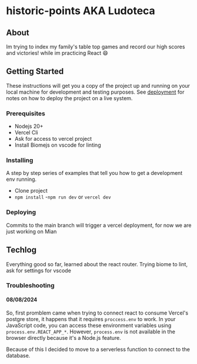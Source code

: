 # historic-points AKA Ludoteca



## About <a name = "about"></a>

Im trying to index my family's table top games and record our high scores and victories! while im practicing React 😄




## Getting Started <a name = "getting_started"></a>

These instructions will get you a copy of the project up and running on your local machine for development and testing purposes. See [deployment](#deployment) for notes on how to deploy the project on a live system.

### Prerequisites

 - Nodejs 20+
 - Vercel Cli
 - Ask for access to vercel project
 - Install Biomejs on vscode for linting

### Installing

A step by step series of examples that tell you how to get a development env running.

- Clone project
- ```npm install```
-```npm run dev``` or ```vercel dev```

### Deploying <a name = "deployment"></a>

Commits to the main branch will trigger a vercel deployment, for now we are just working on Mian

## Techlog

Everything good so far, learned about the react router.
Trying biome to lint, ask for settings for vscode


### Troubleshooting
#### 08/08/2024
So, first promblem came when trying to connect react to consume Vercel's postgre store, it happens that it requires ``` proccess.env ``` to work. In your JavaScript code, you can access these environment variables using ```process.env.REACT_APP_*```. However, ```process.env``` is not available in the browser directly because it's a Node.js feature.

Because of this I decided to move to a serverless function to connect to the database.